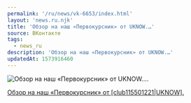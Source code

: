 ```yaml
---
permalink: '/ru/news/vk-6653/index.html'
layout: 'news.ru.njk'
title: 'Обзор на наш «Первокурсник» от UKNOW.…'
source: ВКонтакте
tags:
  - news_ru
description: 'Обзор на наш «Первокурсник» от UKNOW.…'
updatedAt: 1573916460
---
```

![Обзор на наш «Первокурсник» от UKNOW.…](https://sun9-33.userapi.com/impf/c855332/v855332007/16c285/tyZka3gl7jA.jpg?size=1280x721&quality=96&sign=a07f17fcdb48ed7ff1bab076b3000a95&c_uniq_tag=pc3Wxncb4n4AYc499kAHNfnh9NqZdaes5NWPb2S0yMc&type=album)

[Обзор на наш «Первокурсник» от [club115501221|UKNOW].](https://m.vk.com/@-115501221-kto-takie-fiziki)
